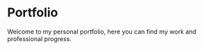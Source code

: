 # Portfolio #

Welcome to my personal portfolio, here you can find my work and professional progress.
